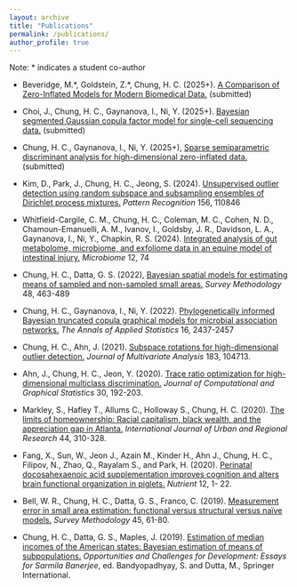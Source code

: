```yaml
---
layout: archive
title: "Publications"
permalink: /publications/
author_profile: true
---
```


<!---  * authors (2023). title of the paper. *journal*. [[URL]](https://). [[GitHub]](https://). --->

<!--- * Ahn, S., Cha, H., **Chung, H. C.**, Ahn, J. (2024+), Monotone clustering. (Submitted) --->
Note: \* indicates a student co-author

* Beveridge, M.\*, Goldstein, Z.\*, Chung, H. C. (2025+). [A Comparison of Zero-Inflated Models for Modern Biomedical Data.](https://arxiv.org/pdf/2411.12086) (submitted)

* Choi, J., Chung, H. C., Gaynanova, I., Ni, Y. (2025+). [Bayesian segmented Gaussian copula factor model for single-cell sequencing data.](https://arxiv.org/abs/2403.15983) (submitted)

* Chung, H. C., Gaynanova, I., Ni, Y. (2025+), [Sparse semiparametric discriminant analysis for high-dimensional zero-inflated data.](https://arxiv.org/abs/2208.03734) (submitted)

* Kim, D., Park, J., Chung, H. C., Jeong, S. (2024). [Unsupervised outlier detection using random subspace and subsampling ensembles of Dirichlet process mixtures.](https://www.sciencedirect.com/science/article/pii/S0031320324005971) *Pattern Recognition* 156, 110846

* Whitfield-Cargile, C. M., Chung, H. C., Coleman, M. C., Cohen, N. D., Chamoun-Emanuelli, A. M., Ivanov, I., Goldsby, J. R., Davidson, L. A., Gaynanova, I., Ni, Y., Chapkin, R. S. (2024). [Integrated analysis of gut metabolome, microbiome, and exfoliome data in an equine model of intestinal injury.](https://microbiomejournal.biomedcentral.com/counter/pdf/10.1186/s40168-024-01785-1.pdf) *Microbiome* 12, 74

* Chung, H. C., Datta, G. S. (2022), [Bayesian spatial models for estimating means of sampled and non-sampled small areas.](https://www150.statcan.gc.ca/n1/pub/12-001-x/2022002/article/00012-eng.htm) *Survey Methodology* 48, 463-489

* Chung, H. C., Gaynanova, I., Ni, Y. (2022). [Phylogenetically informed Bayesian truncated copula graphical models for microbial association networks.](https://projecteuclid.org/journals/annals-of-applied-statistics/volume-16/issue-4/Phylogenetically-informed-Bayesian-truncated-copula-graphical-models-for-microbial-association/10.1214/21-AOAS1598.short) *The Annals of Applied Statistics* 16, 2437-2457

* Chung, H. C., Ahn, J. (2021). [Subspace rotations for high-dimensional outlier detection.](https://www.sciencedirect.com/science/article/abs/pii/S0047259X20302943) *Journal of Multivariate Analysis* 183, 104713.


* Ahn, J., Chung, H. C., Jeon, Y. (2020). [Trace ratio optimization for high-dimensional multiclass discrimination.](https://www.tandfonline.com/doi/abs/10.1080/10618600.2020.1807352?journalCode=ucgs20) *Journal of Computational and Graphical Statistics* 30, 192-203.

* Markley, S., Hafley T., Allums C., Holloway S., Chung, H. C. (2020). [The limits of homeownership: Racial capitalism, black wealth, and the appreciation gap in Atlanta.](https://onlinelibrary.wiley.com/doi/abs/10.1111/1468-2427.12873) *International Journal of Urban and Regional Research* 44, 310-328.

* Fang, X., Sun, W., Jeon J., Azain M., Kinder H., Ahn J., Chung, H. C., Filipov, N., Zhao, Q., Rayalam S., and Park, H. (2020). [Perinatal docosahexaenoic acid supplementation improves cognition and alters brain functional organization in piglets.](https://www.mdpi.com/2072-6643/12/7/2090) *Nutrient* 12, 1- 22.  

* Bell, W. R., Chung, H. C., Datta, G. S., Franco, C. (2019). [Measurement error in small area estimation: functional versus structural versus naïve models.](https://www150.statcan.gc.ca/n1/pub/12-001-x/2019001/article/00005-eng.htm) *Survey Methodology* 45, 61-80.

* Chung, H. C., Datta, G. S., Maples, J. (2019). [Estimation of median incomes of the American states: Bayesian estimation of means of subpopulations.](https://link.springer.com/chapter/10.1007/978-981-13-9981-7_23) *Opportunities and Challenges for Development: Essays for Sarmila Banerjee*, ed. Bandyopadhyay, S. and Dutta, M., Springer International.



